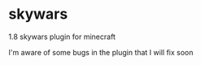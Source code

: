 # skywars
1.8 skywars plugin for minecraft

I'm aware of some bugs in the plugin that I will fix soon
